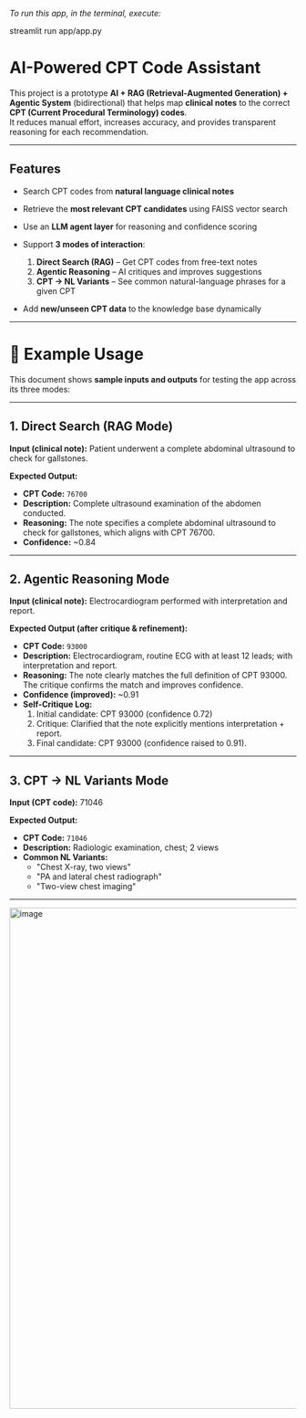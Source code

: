 _To run this app, in the terminal, execute:_ 

streamlit run app/app.py

# AI-Powered CPT Code Assistant

This project is a prototype **AI + RAG (Retrieval-Augmented Generation) + Agentic System** (bidirectional) that helps map **clinical notes** to the correct **CPT (Current Procedural Terminology) codes**.  
It reduces manual effort, increases accuracy, and provides transparent reasoning for each recommendation.

---

##  Features
- Search CPT codes from **natural language clinical notes**
- Retrieve the **most relevant CPT candidates** using FAISS vector search
- Use an **LLM agent layer** for reasoning and confidence scoring
- Support **3 modes of interaction**:
  1.  **Direct Search (RAG)** – Get CPT codes from free-text notes  
  2.  **Agentic Reasoning** – AI critiques and improves suggestions  
  3.  **CPT → NL Variants** – See common natural-language phrases for a given CPT  

- Add **new/unseen CPT data** to the knowledge base dynamically

---

# 📖 Example Usage 

This document shows **sample inputs and outputs** for testing the app across its three modes:

---

##  1. Direct Search (RAG Mode)
**Input (clinical note):** Patient underwent a complete abdominal ultrasound to check for gallstones.

**Expected Output:**
- **CPT Code:** `76700`
- **Description:** Complete ultrasound examination of the abdomen conducted.  
- **Reasoning:** The note specifies a complete abdominal ultrasound to check for gallstones, which aligns with CPT 76700.  
- **Confidence:** ~0.84  

---

##  2. Agentic Reasoning Mode
**Input (clinical note):** Electrocardiogram performed with interpretation and report.

**Expected Output (after critique & refinement):**
- **CPT Code:** `93000`
- **Description:** Electrocardiogram, routine ECG with at least 12 leads; with interpretation and report.  
- **Reasoning:** The note clearly matches the full definition of CPT 93000. The critique confirms the match and improves confidence.  
- **Confidence (improved):** ~0.91  
- **Self-Critique Log:**  
  1. Initial candidate: CPT 93000 (confidence 0.72)  
  2. Critique: Clarified that the note explicitly mentions interpretation + report.  
  3. Final candidate: CPT 93000 (confidence raised to 0.91).  

---

##  3. CPT → NL Variants Mode
**Input (CPT code):** 71046

**Expected Output:**
- **CPT Code:** `71046`
- **Description:** Radiologic examination, chest; 2 views  
- **Common NL Variants:**  
  - "Chest X-ray, two views"  
  - "PA and lateral chest radiograph"  
  - "Two-view chest imaging"  

---
<img width="1918" height="878" alt="image" src="https://github.com/user-attachments/assets/4ec7123f-915e-450a-9efc-793c046ddb70" />






